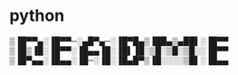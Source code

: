 # python
▒▐█▀▀▄░▐█▀▀─░▄█▀▄─░▐█▀█▄▒▐██▄▒▄██▌░▐█▀▀
▒▐█▒▐█░▐█▀▀░▐█▄▄▐█░▐█▌▐█░▒█░▒█░▒█░░▐█▀▀
▒▐█▀▄▄░▐█▄▄░▐█─░▐█░▐█▄█▀▒▐█░░░░▒█▌░▐█▄▄
